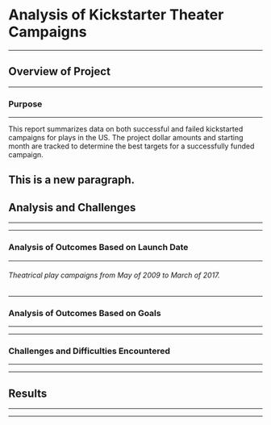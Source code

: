 # Analysis of Kickstarter Theater Campaigns

---
## Overview of Project

---
### Purpose

---
This report summarizes data on both successful and failed kickstarted campaigns for plays in the US. The project dollar amounts and starting month are tracked to determine the best targets for a successfully funded campaign.

This is a new paragraph.
---
## Analysis and Challenges
---

---
### Analysis of Outcomes Based on Launch Date
---
###### Theatrical play campaigns from May of 2009 to March of 2017.  
---
### Analysis of Outcomes Based on Goals
---

---
### Challenges and Difficulties Encountered
---

---
## Results
---

---
